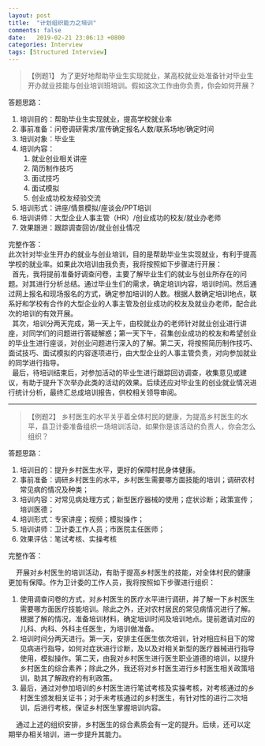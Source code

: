 ```yaml
---
layout: post
title:  "计划组织能力之培训"
comments: false
date:   2019-02-21 23:06:13 +0800
categories: Interview
tags: [Structured Interview]
---
```


> 【例题1】
> 为了更好地帮助毕业生实现就业，某高校就业处准备针对毕业生开办就业技能与创业培训班培训。假如这次工作由你负责，你会如何开展？

答题思路：

1. 培训目的：帮助毕业生实现就业，提高学校就业率
2. 事前准备：问卷调研需求/宣传确定报名人数/联系场地/确定时间
3. 培训对象：毕业生
4. 培训内容：
    1. 就业创业相关讲座
    2. 简历制作技巧
    3. 面试技巧
    4. 面试模拟
    5. 创业成功校友经验交流
5. 培训形式：讲座/情景模拟/座谈会/PPT培训
6. 培训讲师：大型企业人事主管（HR）/创业成功的校友/就业办老师
7. 效果跟进：跟踪调查回访/就业创业情况



完整作答：
<br>此次针对毕业生开办的就业与创业培训，目的是帮助毕业生实现就业，有利于提高学校的就业率。如果此次培训由我负责，我将按照如下步骤进行开展：
<br>&nbsp;&nbsp;首先，我将提前准备好调查问卷，主要了解毕业生们的就业与创业所存在的问题。对其进行分析总结。通过毕业生们的需求，确定培训内容，培训时间。然后通过网上报名和现场报名的方式，确定参加培训的人数。根据人数确定培训地点，联系好和学校有合作的大型企业的人事主管及创业成功的校友及就业办老师，配合此次的培训的有效开展。
<br>&nbsp;&nbsp;其次，培训分两天完成，第一天上午，由校就业办的老师针对就业创业进行讲座，对同学们的问题进行答疑解惑；第一天下午，召集创业成功的校友和希望创业的毕业生进行座谈，对创业问题进行深入的了解。第二天，将按照简历制作技巧、面试技巧、面试模拟的内容逐项进行，由大型企业的人事主管负责，对向参加就业的同学进行指导。
<br>&nbsp;&nbsp;最后，待培训结束后，对参加活动的毕业生进行跟踪回访调查，收集意见或建议，有助于提升下次举办此类的活动的效果。后续还应对毕业生的创业就业情况进行统计分析，最终汇总成培训报告，供校相关领导审阅。


-------


> 【例题2】
> 乡村医生的水平关乎着全体村民的健康，为提高乡村医生的水平，县卫计委准备组织一场培训活动，如果你是该活动的负责人，你会怎么组织？

答题思路：

1. 培训目的：提升乡村医生水平，更好的保障村民身体健康。
2. 事前准备：调研乡村医生的水平，乡村医生需要哪方面技能的培训；调研农村常见病的情况及种类；
3. 培训内容：对常见病处理方式；新型医疗器械的使用；症状诊断；政策宣传；培训医德；
4. 培训形式：专家讲座；视频；模拟操作；
5. 培训讲师：卫计委工作人员；市医院主任医师；
6. 效果评估：笔试考核、实操考核

完整作答：

&nbsp;&nbsp;&nbsp;&nbsp;开展对乡村医生的培训活动，有助于提高乡村医生的技能，对全体村民的健康更加有保障。作为卫计委的工作人员，我将按照如下步骤进行组织：

1. 使用调查问卷的方式，对乡村医生的医疗水平进行调研，并了解一下乡村医生需要哪方面医疗技能培训。除此之外，还对农村居民的常见病情况进行了解。根据了解的情况，准备培训材料，确定培训时间及培训地点。提前邀请对应的儿科、内科、外科主任医生，为培训做准备。
2. 培训时间分两天进行。第一天，安排主任医生依次培训，针对相应科目下的常见病进行指导，如何对症状进行诊断，及以及对相关新型的医疗器械进行指导使用，模拟操作。第二天，由我对乡村医生进行医生职业道德的培训，以提升乡村医生的综合素养；除此之外，我还将对乡村医生进行乡村医生相关政策培训，助其了解政府的有利政策。
3. 最后，通过对参加培训的乡村医生进行笔试考核及实操考核，对考核通过的乡村医生颁发相关证书；对于未考核通过的乡村医生，有针对性的进行二次培训，后进行考核，保证乡村医生掌握培训内容。

&nbsp;&nbsp;&nbsp;&nbsp;通过上述的组织安排，乡村医生的综合素质会有一定的提升。后续，还可以定期举办相关培训，进一步提升其能力。
